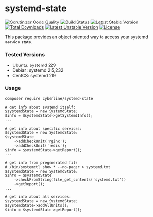 # systemd-state

[![Scrutinizer Code Quality](https://scrutinizer-ci.com/g/CyberLine/systemd-state/badges/quality-score.png?b=master)](https://scrutinizer-ci.com/g/CyberLine/systemd-state/?branch=master)
[![Build Status](https://scrutinizer-ci.com/g/CyberLine/systemd-state/badges/build.png?b=master)](https://scrutinizer-ci.com/g/CyberLine/systemd-state/build-status/master)
[![Latest Stable Version](https://poser.pugx.org/cyberline/systemd-state/v/stable.svg)](https://packagist.org/packages/cyberline/systemd-state)
[![Total Downloads](https://poser.pugx.org/cyberline/systemd-state/downloads.svg)](https://packagist.org/packages/cyberline/systemd-state)
[![Latest Unstable Version](https://poser.pugx.org/cyberline/systemd-state/v/unstable.svg)](https://packagist.org/packages/cyberline/systemd-state)
[![License](https://poser.pugx.org/cyberline/systemd-state/license.svg)](https://packagist.org/packages/cyberline/systemd-state)

This package provides an object oriented way to access your systemd service state.

### Tested Versions
- Ubuntu: systemd 229
- Debian: systemd 215,232
- CentOS: systemd 219

### Usage

`composer require cyberline/systemd-state`

```
# get info about systemd itself:
$systemdState = new SystemdState;
$info = $systemdState->getSystemdInfo();
...

# get info about specific services:
$systemdState = new SystemdState;
$systemdState
    ->addCheckUnit('nginx');
    ->addCheckUnit('redis');
$info = $systemdState->getReport();
...

# get info from pregenerated file
# /bin/systemctl show * --no-pager > systemd.txt
$systemdState = new SystemdState;
$info = $systemdState
    ->checkFromString(file_get_contents('systemd.txt'))
    ->getReport();
...

# get info about all services:
$systemdState = new SystemdState;
$systemdState->addAllUnits();
$info = $systemdState->getReport();

```